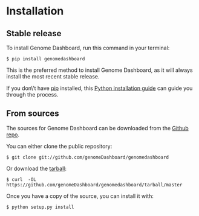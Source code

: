 # Installation

## Stable release

To install Genome Dashboard, run this command in your terminal:

```{.console}
$ pip install genomedashboard
```

This is the preferred method to install Genome Dashboard, as it will
always install the most recent stable release.

If you don\\'t have [pip](https://pip.pypa.io) installed, this [Python
installation
guide](http://docs.python-guide.org/en/latest/starting/installation/)
can guide you through the process.

## From sources

The sources for Genome Dashboard can be downloaded from the [Github
repo](https://github.com/genomeDashboard/genomedashboard).

You can either clone the public repository:

```{.console}
$ git clone git://github.com/genomeDashboard/genomedashboard
```

Or download the
[tarball](https://github.com/genomeDashboard/genomedashboard/tarball/master):

```{.console}
$ curl  -OL https://github.com/genomeDashboard/genomedashboard/tarball/master
```

Once you have a copy of the source, you can install it with:

```{.console}
$ python setup.py install
```
